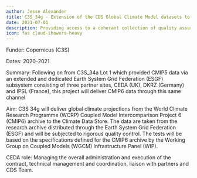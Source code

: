 ```yaml
---
author: Jesse Alexander
title: C3S_34g - Extension of the CDS Global Climate Model datasets to CMIP6 simulations
date: 2021-07-01
description: Providing access to a coherant collection of quality assured climate projects, building upon previous project
icon: fas cloud-showers-heavy
---
```

Funder:  Copernicus (C3S)

Dates: 2020-2021

Summary: Following on from C3S_34a Lot 1 which provided CMIP5 data via an extended and dedicated Earth System Grid Federation (ESGF) subsystem consisting of three partner sites, CEDA (UK), DKRZ (Germany) and IPSL (France), this project will deliver CMIP6 data through this same channel

Aim: C3S 34g will deliver global climate projections from the World Climate Research Programme (WCRP) Coupled Model Intercomparison Project 6 (CMIP6) archive to the Climate Data Store. The data are taken from the research archive distributed through the Earth System Grid Federation (ESGF) and will be subjected to rigorous quality control. The tests will be based on the specifications defined for the CMIP6 archive by the Working Group on Coupled Models (WGCM) Infrastructure Panel (WIP).

CEDA role: Managing the overall administration and execution of the contract, technical management and coordination, liaison with partners and CDS Team.

<!--
Link to
https://www.ceda.ac.uk/blog/ceda-services-improve-access-to-global-climate-data/  -->
